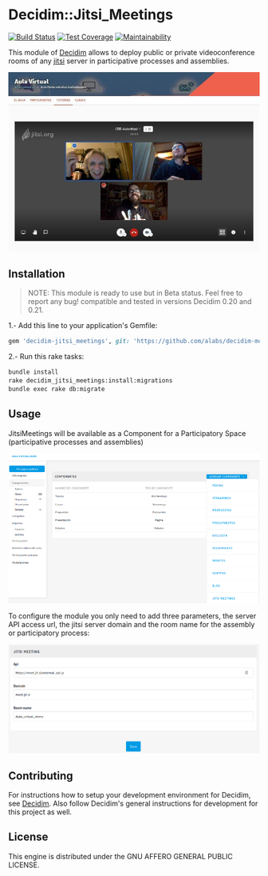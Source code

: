 # Decidim::Jitsi_Meetings
[![Build Status](https://github.com/alabs/decidim-module-jitsi-videoconference/workflows/Ruby/badge.svg)](https://github.com/alabs/decidim-module-jitsi-meetings/actions)
[![Test Coverage](https://api.codeclimate.com/v1/badges/4ae591dc1f18df189316/test_coverage)](https://codeclimate.com/github/alabs/decidim-module-jitsi-meetings/test_coverage)
[![Maintainability](https://api.codeclimate.com/v1/badges/4ae591dc1f18df189316/maintainability)](https://codeclimate.com/github/alabs/decidim-module-jitsi-meetings/maintainability)

This module of [Decidim](https://decidim.org/) allows to deploy public or private videoconference rooms of any [jitsi](https://meet.jit.si/) server in participative processes and assemblies.

![decidim-jitsimeetings](decidim-jitsi.jpg)

## Installation

> NOTE: This module is ready to use but in Beta status. Feel free to report any bug! compatible and tested in versions Decidim 0.20 and 0.21.

1.- Add this line to your application's Gemfile:

```ruby
gem 'decidim-jitsi_meetings', git: 'https://github.com/alabs/decidim-module-jitsi-meetings.git'
```

2.- Run this rake tasks:

```bash
bundle install
rake decidim_jitsi_meetings:install:migrations
bundle exec rake db:migrate
```

## Usage

JitsiMeetings will be available as a Component for a Participatory Space (participative processes and assemblies)

![decidim-jitsi-deploy](module-jitsi-deploy.png)

To configure the module you only need to add three parameters, the server API access url, the jitsi server domain and the room name for the assembly or participatory process:

![decidim-jitsi-config](module-jitsi-config.png)

## Contributing

For instructions how to setup your development environment for Decidim, see [Decidim](https://github.com/decidim/decidim). Also follow Decidim's general instructions for development for this project as well.

## License

This engine is distributed under the GNU AFFERO GENERAL PUBLIC LICENSE.
